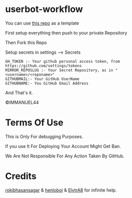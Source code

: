 # userbot-workflow

You can use [this repo](https://github.com/iamimmanuelraj/userbot-ftg) as a template

First setup everything then push to your private Repository

Then Fork this Repo

Setup secrets in settings --> Secrets

```text
GH_TOKEN :- Your github personal access token, from https://github.com/settings/tokens
MIRROR_REPOSLUG :- Your Secret Repository, as in "<username>/<reponame>"
GITHUBMAIL:- Your GitHub UserName
GITHUBNAME:- You GitHub Email Address
```

And That's it.

©IMMANUEL44

# Terms Of Use 

This is Only For debugging Purposes.

If you use It For Deploying Your Account Might Get Ban.

We Are Not Responsible For Any Action Taken By GitHub.

# Credits

[rokibhasansagar](https://github.com/rokibhasansagar) & [henloboi](https://github.com/JamieHoSzeYui) & [ElytrA8](https://github.com/ElytrA8) for infinite help.
